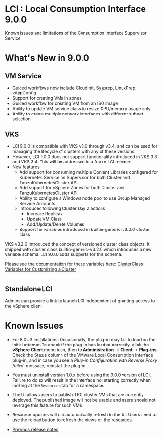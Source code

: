
# LCI : Local Consumption Interface 9.0.0
Known issues and limitations of the Consumption Interface Supervisor Service

# What's New in 9.0.0
## VM Service
- Guided workflows now include CloudInit, Sysprep, LinuxPrep, vAppConfig
- Support for creating VMs in zones
- Guided workflow for creating VM from an ISO image
- Ability to update VM service class to resize CPU/memory usage only
- Ability to create multiple network interfaces with different subnet selection


## VKS
- LCI 9.0.0 is compatible with VKS v3.0 through v3.4, and can be used for managing the lifecycle of clusters with any of these versions.
- However, LCI 9.0.0 does not support functionality introduced in VKS 3.3 and VKS 3.4. This will be addressed in a future LCI release.
- New features
    - Add support for consuming multiple Content Libraries configured for Kubernetes Service on Supervisor for both Cluster and TanzuKubernetesCluster API
    - Add support for vSphere Zones for both Cluster and TanzuKubernetesCluster API
    - Ability to configure a Windows node pool to use Group Managed Service Accounts
    - Introduced following Cluster Day 2 actions
        - Increase Replicas
        - Update VM Class
        - Add/Update/Delete Volumes
    - Support for variables introduced in builtin-generic-v3.2.0 cluster class

VKS v3.2.0 introduced the concept of versioned cluster class objects. It shipped with cluster class builtin-generic-v3.2.0 which introduces a new variable schema. LCI 9.0.0 adds supports for this schema.

Please see the documentation for these variables here: [ClusterClass Variables for Customizing a Cluster](https://techdocs.broadcom.com/us/en/vmware-cis/vsphere/vsphere-supervisor/8-0/using-tkg-service-with-vsphere-supervisor/provisioning-tkg-service-clusters/using-the-builtin-generic-v3-2-0-clusterclass/clusterclass-variables-for-customizing-a-cluster.html)

--- 

## Standalone LCI
Admins can provide a link to launch LCI independent of granting access to the vSphere client

# Known Issues

- For 8.0U3 installations: Occasionally, the plug-in may fail to load on the initial
attempt. To check if the plug-in has loaded correctly, click the **vSphere Client**
menu icon, then to **Administration** -> **Client** -> **Plug-ins**.
Check the Status column of the VMware Local Consumption Interface plug-in, and in case you see a *Plug-in
Configuration with Reverse Proxy failed.* message, reinstall the plug-in.

- You must uninstall version 1.0.x before using the 9.0.0 version of LCI. Failure to do so will result in the interface not starting correctly when looking at the `Resources` tab for a namespace.

- The UI allows users to publish TKG cluster VMs that are currently deployed. The published image will not be usable and users should not leverage this feature for such VMs.

- Resource updates will not automatically refresh in the UI. Users need to use the reload button to refresh the views on the resources.

- [Previous release notes](./Release_Notes_1_0_2.md)



